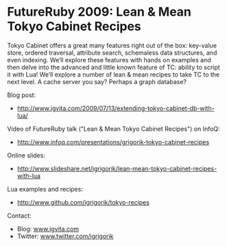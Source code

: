 # FutureRuby 2009: Lean & Mean Tokyo Cabinet Recipes

Tokyo Cabinet offers a great many features right out of the box: key-value store, ordered traversal, attribute search, schemaless data structures, and even indexing. We’ll explore these features with hands on examples and then delve into the advanced and little known feature of TC: ability to script it with Lua! We’ll explore a number of lean & mean recipes to take TC to the next level. A cache server you say? Perhaps a graph database?

Blog post:

- http://www.igvita.com/2009/07/13/extending-tokyo-cabinet-db-with-lua/

Video of FutureRuby talk ("Lean & Mean Tokyo Cabinet Recipes") on InfoQ:

- http://www.infoq.com/presentations/grigorik-tokyo-cabinet-recipes

Online slides:

- http://www.slideshare.net/igrigorik/lean-mean-tokyo-cabinet-recipes-with-lua

Lua examples and recipes:

- http://www.github.com/igrigorik/tokyo-recipes

Contact:

- Blog: www.igvita.com
- Twitter: www.twitter.com/igrigorik
